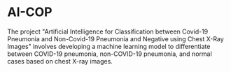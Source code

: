# AI-COP
The project "Artificial Intelligence for Classification between Covid-19 Pneumonia and Non-Covid-19 Pneumonia and Negative using Chest X-Ray Images" involves developing a machine learning model to differentiate between COVID-19 pneumonia, non-COVID-19 pneumonia, and normal cases based on chest X-ray images.
